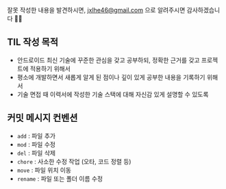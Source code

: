 잘못 작성한 내용을 발견하시면, jxlhe46@gmail.com 으로 알려주시면 감사하겠습니다 🙇‍♀️

## TIL 작성 목적 

- 안드로이드 최신 기술에 꾸준한 관심을 갖고 공부하되, 정확한 근거를 갖고 프로젝트에 적용하기 위해서 
- 평소에 개발하면서 새롭게 알게 된 점이나 깊이 있게 공부한 내용을 기록하기 위해서
- 기술 면접 때 이력서에 작성한 기술 스택에 대해 자신감 있게 설명할 수 있도록 

## 커밋 메시지 컨벤션 

- `add` : 파일 추가 
- `mod` : 파일 수정
- `del` : 파일 삭제
- `chore` : 사소한 수정 작업 (오타, 코드 정렬 등)
- `move` : 파일 위치 이동 
- `rename` : 파일 또는 폴더 이름 수정
